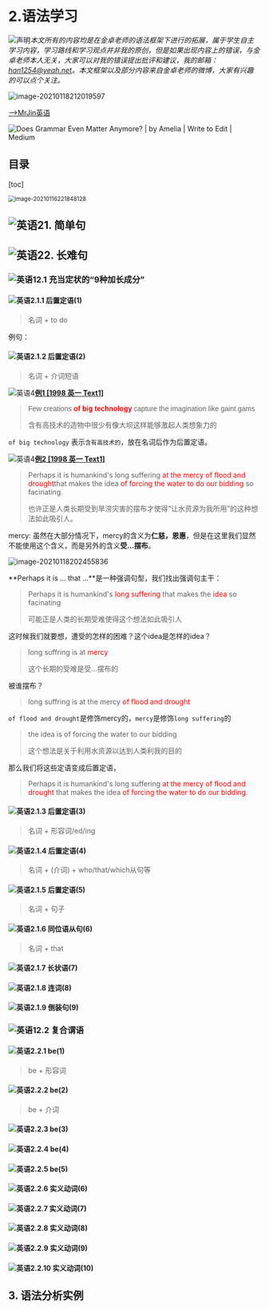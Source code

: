 # 2.语法学习

![声明](ch2_Grammar.assets/声明.png)*本文所有的内容均是在金卓老师的语法框架下进行的拓展，属于学生自主学习内容，学习路线和学习观点并非我的原创，但是如果出现内容上的错误，与金卓老师本人无关，大家可以对我的错误提出批评和建议，我的邮箱：han1254@yeah.net。本文框架以及部分内容来自金卓老师的微博，大家有兴趣的可以点个关注。*

![image-20210118212019597](ch2_Grammar.assets/image-20210118212019597.png)

[-->MrJin英语](https://weibo.com/u/1231892122?profile_ftype=1&is_all=1#_0)



![Does Grammar Even Matter Anymore? | by Amelia | Write to Edit | Medium](https://miro.medium.com/max/1000/1*_tYnYT719rD7Ib3VKlpxYA.png)

## 目录

[toc]

<img src="ch2_Grammar.assets/image-20210116221848128.png" alt="image-20210116221848128" style="zoom:80%;" />





## ![英语2](ch2_Grammar.assets/英语2.png)1. 简单句





## ![英语2](ch2_Grammar.assets/英语2.png)2. 长难句

### ![英语1](ch2_Grammar.assets/英语1-1610966499617.png)2.1 充当定状的“9种加长成分”

#### ![英语](ch2_Grammar.assets/英语-1610966341206.png)2.1.1 后置定语(1)

> 名词 + to do

例句：

#### ![英语](ch2_Grammar.assets/英语-1610966349359.png)2.1.2 后置定语(2)

> 名词 + 介词短语

![英语4](ch2_Grammar.assets/英语4.png)<u>**例1 [1998 英一 Text1]**</u>

> <font  face="Arial">Few creations <font color = red>**of big technology**</font> capture the imagination like gaint gams</font>
>
> 含有高技术的造物中很少有像大坝这样能够激起人类想象力的

`of big technology` 表示`含有高技术的`，放在名词后作为后置定语。



![英语4](ch2_Grammar.assets/英语4.png)<u>**例2 [1998 英一 Text1]**</u>

> Perhaps it is humankind's long suffering <font color = red>at the mercy of flood and drought</font>that makes the idea <font color = red>of forcing the water to do our bidding</font> so facinating.
>
> 也许正是人类长期受到旱涝灾害的摆布才使得“让水资源为我所用”的这种想法如此吸引人。





mercy: 虽然在大部分情况下，mercy的含义为**仁慈，恩惠**，但是在这里我们显然不能使用这个含义，而是另外的含义**受...摆布**。



![image-20210118202455836](ch2_Grammar.assets/test.png)



**Perhaps it is ... that ...**是一种强调句型，我们找出强调句主干：



> Perhaps it is humankind's <font color = red>long suffering</font> that makes the <font color = red>idea</font> so facinating
>
> 可能正是人类的长期受难使得这个想法如此吸引人



这时候我们就要想，遭受的怎样的困难？这个idea是怎样的idea？



> long suffring is at <font color = red>mercy</font>
>
> 这个长期的受难是受...摆布的



被谁摆布？



> long suffring is at the mercy <font color = red>of flood and drought</font>

`of flood and drought`是修饰mercy的，`mercy`是修饰`long suffering`的

> the idea is of forcing the water to our bidding
>
> 这个想法是关于利用水资源以达到人类利我的目的

那么我们将这些定语变成后置定语，

> Perhaps it is humankind's long suffering <font color = red>at the mercy of flood and drought</font> that makes the idea <font color = red>of forcing the water to do our bidding</font>.

#### ![英语](ch2_Grammar.assets/英语-1610966349359.png)2.1.3 后置定语(3)

> 名词 + 形容词/ed/ing

#### ![英语](ch2_Grammar.assets/英语-1610966349359.png)2.1.4 后置定语(4)

> 名词 + (介词) + who/that/which从句等

#### ![英语](ch2_Grammar.assets/英语-1610966349359.png)2.1.5 后置定语(5)

> 名词 + 句子

#### ![英语](ch2_Grammar.assets/英语-1610966349359.png)2.1.6 同位语从句(6)

> 名词 + that

#### ![英语](ch2_Grammar.assets/英语-1610966349359.png)2.1.7 长状语(7)

#### ![英语](ch2_Grammar.assets/英语-1610966349359.png)2.1.8 连词(8)

#### ![英语](ch2_Grammar.assets/英语-1610966349359.png)2.1.9 倒装句(9)

### ![英语1](ch2_Grammar.assets/英语1-1610966499617.png)2.2 复合谓语

#### ![英语](ch2_Grammar.assets/英语-1610966349359.png)2.2.1 be(1)

> be + 形容词

#### ![英语](ch2_Grammar.assets/英语-1610966349359.png)2.2.2 be(2)

> be + 介词

#### ![英语](ch2_Grammar.assets/英语-1610966349359.png)2.2.3 be(3)

#### ![英语](ch2_Grammar.assets/英语-1610966349359.png)2.2.4 be(4)

#### ![英语](ch2_Grammar.assets/英语-1610966349359.png)2.2.5 be(5)

#### ![英语](ch2_Grammar.assets/英语-1610966349359.png)2.2.6 实义动词(6)

#### ![英语](ch2_Grammar.assets/英语-1610966349359.png)2.2.7 实义动词(7)

#### ![英语](ch2_Grammar.assets/英语-1610966349359.png)2.2.8 实义动词(8)

#### ![英语](ch2_Grammar.assets/英语-1610966349359.png)2.2.9 实义动词(9)

#### ![英语](ch2_Grammar.assets/英语-1610966349359.png)2.2.10 实义动词(10)





## 3. 语法分析实例

